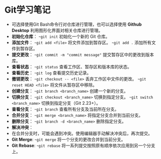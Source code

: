 # Git学习笔记
- 可选择使用Git Bash命令行对仓库进行管理，也可以选择使用 **Github Desktop** 利用图形化界面对相关仓库进行管理。
- **初始化仓库**：
  -`git init` 初始化一个新的 Git 仓库。
- **添加文件**：
  -`git add <file>` 将文件添加到暂存区。
  -`git add .` 添加所有文件到暂存区。
- **提交更改**：
  -`git commit -m "commit message"` 提交暂存区中的更改到版本库。
- **查看状态**：
  -`git status` 查看工作区、暂存区和版本库的状态。
- **查看历史**：
  -`git log` 查看提交历史记录。
- **撤销更改**：
  -`git checkout -- <file>` 丢弃工作区中文件的更改。
  -`git reset HEAD <file>` 将文件从暂存区中移除。
- **创建分支**：
  -`git branch <branch_name>` 创建一个新的分支。
- **切换分支**：
  -`git checkout <branch_name>` 切换到指定分支。
  -`git switch <branch_name>` 切换到指定分支（Git 2.23+）。
- **查看分支**：
  -`git branch` 查看所有分支及当前所在分支。
- **合并分支**：
  -`git merge <branch_name>` 将指定分支合并到当前分支。
- **删除分支**：
  -`git branch -d <branch_name>` 删除指定分支。
- **解决冲突**：
- 在合并分支时，可能会遇到冲突。使用编辑器手动解决冲突后，再次提交。
- **Git Merge**:
  -`git merge` 将一个分支的更改合并到当前分支。
- **Git Rebase**:
  -`git rebase` 将一系列提交按照原有顺序依次应用到另一个分支上。
